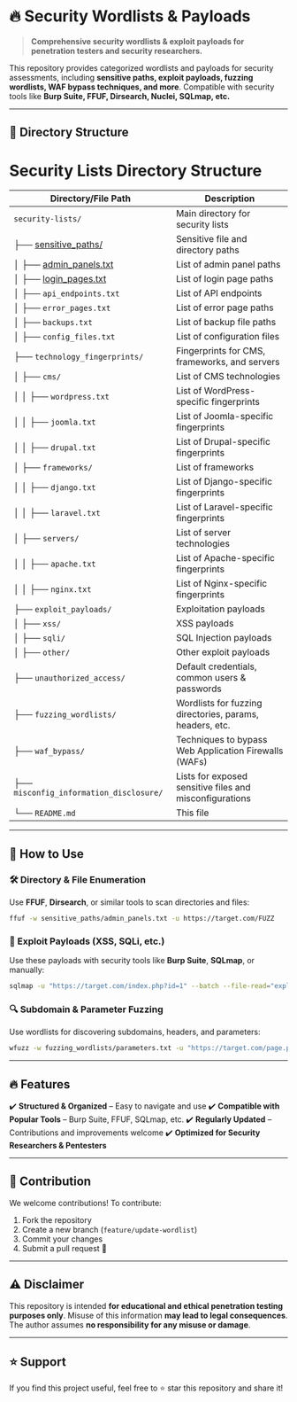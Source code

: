 # 🔥 Security Wordlists & Payloads

> **Comprehensive security wordlists & exploit payloads for penetration testers and security researchers.**

This repository provides categorized wordlists and payloads for security assessments, including **sensitive paths, exploit payloads, fuzzing wordlists, WAF bypass techniques, and more**. Compatible with security tools like **Burp Suite, FFUF, Dirsearch, Nuclei, SQLmap, etc.**

---

## 📁 Directory Structure


# Security Lists Directory Structure

| Directory/File Path                            | Description                                                      |
|------------------------------------------------|------------------------------------------------------------------|
| `security-lists/`                              | Main directory for security lists                                |
| ├── [sensitive_paths/](https://github.com/Mehran-Seifalinia/security-lists/tree/main/sensitive_paths)                         | Sensitive file and directory paths                               |
| │   ├── [admin_panels.txt](https://github.com/Mehran-Seifalinia/security-lists/blob/main/sensitive_paths/admin_panels.txt) | List of admin panel paths                                        |
| │   ├── [login_pages.txt](https://github.com/Mehran-Seifalinia/security-lists/blob/main/sensitive_paths/login_pages.txt)                     | List of login page paths                                         |
| │   ├── `api_endpoints.txt`                    | List of API endpoints                                            |
| │   ├── `error_pages.txt`                      | List of error page paths                                         |
| │   ├── `backups.txt`                          | List of backup file paths                                        |
| │   ├── `config_files.txt`                     | List of configuration files                                      |
| ├── `technology_fingerprints/`                 | Fingerprints for CMS, frameworks, and servers                    |
| │   ├── `cms/`                                 | List of CMS technologies                                          |
| │   │   ├── `wordpress.txt`                    | List of WordPress-specific fingerprints                           |
| │   │   ├── `joomla.txt`                       | List of Joomla-specific fingerprints                             |
| │   │   ├── `drupal.txt`                       | List of Drupal-specific fingerprints                             |
| │   ├── `frameworks/`                          | List of frameworks                                              |
| │   │   ├── `django.txt`                       | List of Django-specific fingerprints                             |
| │   │   ├── `laravel.txt`                      | List of Laravel-specific fingerprints                            |
| │   ├── `servers/`                             | List of server technologies                                       |
| │   │   ├── `apache.txt`                       | List of Apache-specific fingerprints                             |
| │   │   ├── `nginx.txt`                        | List of Nginx-specific fingerprints                              |
| ├── `exploit_payloads/`                        | Exploitation payloads                                            |
| │   ├── `xss/`                                 | XSS payloads                                                     |
| │   ├── `sqli/`                                | SQL Injection payloads                                           |
| │   ├── `other/`                               | Other exploit payloads                                           |
| ├── `unauthorized_access/`                     | Default credentials, common users & passwords                    |
| ├── `fuzzing_wordlists/`                       | Wordlists for fuzzing directories, params, headers, etc.         |
| ├── `waf_bypass/`                              | Techniques to bypass Web Application Firewalls (WAFs)            |
| ├── `misconfig_information_disclosure/`       | Lists for exposed sensitive files and misconfigurations          |
| └── `README.md`                                | This file                                                       |



---

## 🚀 How to Use

### **🛠️ Directory & File Enumeration**
Use **FFUF**, **Dirsearch**, or similar tools to scan directories and files:
```sh
ffuf -w sensitive_paths/admin_panels.txt -u https://target.com/FUZZ
```

### **💉 Exploit Payloads (XSS, SQLi, etc.)**
Use these payloads with security tools like **Burp Suite**, **SQLmap**, or manually:
```sh
sqlmap -u "https://target.com/index.php?id=1" --batch --file-read="exploit_payloads/sqli/union_based.txt"
```

### **🔍 Subdomain & Parameter Fuzzing**
Use wordlists for discovering subdomains, headers, and parameters:
```sh
wfuzz -w fuzzing_wordlists/parameters.txt -u "https://target.com/page.php?FUZZ=value"
```

---

## 🔥 Features
✔️ **Structured & Organized** – Easy to navigate and use
✔️ **Compatible with Popular Tools** – Burp Suite, FFUF, SQLmap, etc.
✔️ **Regularly Updated** – Contributions and improvements welcome
✔️ **Optimized for Security Researchers & Pentesters**

---

## 📢 Contribution
We welcome contributions! To contribute:
1. Fork the repository
2. Create a new branch (`feature/update-wordlist`)
3. Commit your changes
4. Submit a pull request 🚀

---

## ⚠️ Disclaimer
This repository is intended **for educational and ethical penetration testing purposes only**. Misuse of this information **may lead to legal consequences**. The author assumes **no responsibility for any misuse or damage**.

---

## ⭐ Support
If you find this project useful, feel free to ⭐ star this repository and share it!

